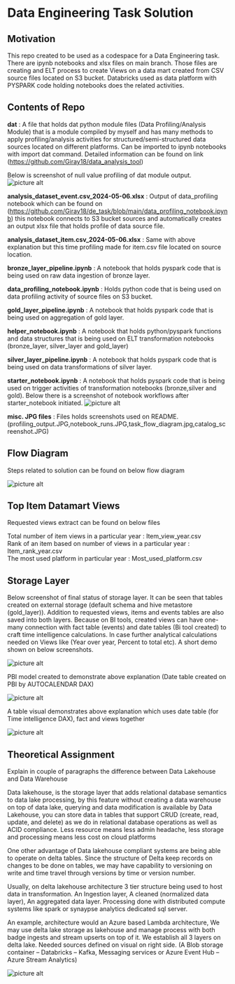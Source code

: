 # Data Engineering Task Solution
## Motivation
This repo created to be used as a codespace for a Data Engineering task.
There are ipynb notebooks and xlsx files on main branch. Those files are creating and ELT process to create Views on a data mart created from CSV source files located on S3 bucket.
Databricks used as data platform with PYSPARK code holding notebooks does the related activities.

## Contents of Repo
**dat** : A file that holds dat python module files (Data Profiling/Analysis Module) that is a module compiled by myself and has many methods to apply profiling/analysis activities for structured/semi-structured data sources located on different platforms. Can be imported to ipynb notebooks with import dat command. Detailed information can be found on link (https://github.com/Giray18/data_analysis_tool)

Below is screenshot of null value profiling of dat module output.
![picture alt](profiling_output.JPG) 


**analysis_dataset_event.csv_2024-05-06.xlsx** : Output of data_profiling notebook which can be found on (https://github.com/Giray18/de_task/blob/main/data_profiling_notebook.ipynb) this notebook connects to S3 bucket sources and automatically creates an output xlsx file that holds profile of data source file.

**analysis_dataset_item.csv_2024-05-06.xlsx** : Same with above explanation but this time profiling made for item.csv file located on source location.

**bronze_layer_pipeline.ipynb** : A notebook that holds pyspark code that is being used on raw data ingestion of bronze layer.

**data_profiling_notebook.ipynb** : Holds python code that is being used on data profiling activity of source files on S3 bucket.

**gold_layer_pipeline.ipynb** : A notebook that holds pyspark code that is being used on aggregation of gold layer.

**helper_notebook.ipynb** : A notebook that holds python/pyspark functions and data structures that is being used on ELT transformation notebooks (bronze_layer, silver_layer and gold_layer)

**silver_layer_pipeline.ipynb** : A notebook that holds pyspark code that is being used on data transformations of silver layer.

**starter_notebook.ipynb** : A notebook that holds pyspark code that is being used on trigger activities of transformation notebooks (bronze,silver and gold).
Below there is a screenshot of notebook workflows after starter_notebook initiated.
![picture alt](notebook_runs.JPG) 

**misc. JPG files** : Files holds screenshots used on README. (profiling_output.JPG,notebook_runs.JPG,task_flow_diagram.jpg,catalog_screenshot.JPG)

## Flow Diagram
Steps related to solution can be found on below flow diagram

![picture alt](task_flow_diagram.jpg) 

## Top Item Datamart Views
Requested views extract can be found on below files

Total number of item views in a particular year : Item_view_year.csv <br>
Rank of an item based on number of views in a particular year : Item_rank_year.csv <br>
The most used platform in particular year : Most_used_platform.csv <br>


## Storage Layer
Below screenshot of final status of storage layer. It can be seen that tables created on external storage (default schema and hive metastore (gold_layer)). Addition to requested views, items and events tables are also saved into both layers. Because on BI tools, created views can have one-many connection with fact table (events) and date tables (Bi tool created) to craft time intelligence calculations. In case further analytical calculations needed on Views like (Year over year, Percent to total etc). A short demo shown on below screenshots.

![picture alt](catalog_screenshot.JPG) 

PBI model created to demonstrate above explanation (Date table created on PBI by AUTOCALENDAR DAX)

![picture alt](PBI_model.JPG) 

A table visual demonstrates above explanation which uses date table (for Time intelligence DAX), fact and views together

![picture alt](PBI_table.JPG) 


## Theoretical Assignment

Explain in couple of paragraphs the difference between Data Lakehouse and Data Warehouse

Data lakehouse, is the storage layer that adds relational database semantics to data lake processing, by this feature without creating a data warehouse on top of data lake, querying and data modification is available by Data Lakehouse, you can store data in tables that support CRUD (create, read, update, and delete) as we do in relational database operations as well as ACID compliance. Less resource means less admin headache, less storage and processing means less cost on cloud platforms

One other advantage of Data lakehouse compliant systems are being able to operate on delta tables. Since the structure of Delta keep records on changes to be done on tables, we may have capability to versioning on write and time travel through versions by time or version number.

Usually, on delta lakehouse architecture 3 tier structure being used to host data in transformation. An Ingestion layer, A cleaned (normalized data layer), An aggregated data layer. Processing done with distributed compute systems like spark or synaypse analytics dedicated sql server.

An example, architecture would an Azure based Lambda architecture, We may use delta lake storage as lakehouse and manage process with both badge ingests and stream upserts on top of it. We establish all 3 layers on delta lake. Needed sources defined on visual on right side. (A Blob storage container – Databricks – Kafka, Messaging services or Azure Event Hub – Azure Stream Analytics)

![picture alt](architecture.png)






 
